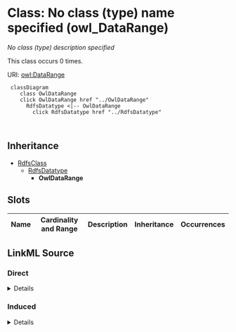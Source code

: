 

# Class: No class (type) name specified (owl_DataRange)


_No class (type) description specified_






This class occurs 0 times.


URI: [owl:DataRange](http://www.w3.org/2002/07/owl#DataRange)






```mermaid
 classDiagram
    class OwlDataRange
    click OwlDataRange href "../OwlDataRange"
      RdfsDatatype <|-- OwlDataRange
        click RdfsDatatype href "../RdfsDatatype"
      
      
```





## Inheritance
* [RdfsClass](../classes/RdfsClass.md)
    * [RdfsDatatype](../classes/RdfsDatatype.md)
        * **OwlDataRange**



## Slots

| Name | Cardinality and Range | Description | Inheritance | Occurrences |
| ---  | --- | --- | --- | --- |














## LinkML Source

<!-- TODO: investigate https://stackoverflow.com/questions/37606292/how-to-create-tabbed-code-blocks-in-mkdocs-or-sphinx -->

### Direct

<details>

```yaml
name: owl_DataRange
conforms_to: No schema conformance document specified
annotations:
  count:
    tag: count
    value: 0
description: No class (type) description specified
title: No class (type) name specified
from_schema: fio-kg
rank: 1000
is_a: rdfs_Datatype
class_uri: owl:DataRange

```
</details>

### Induced

<details>

```yaml
name: owl_DataRange
conforms_to: No schema conformance document specified
annotations:
  count:
    tag: count
    value: 0
description: No class (type) description specified
title: No class (type) name specified
from_schema: fio-kg
rank: 1000
is_a: rdfs_Datatype
class_uri: owl:DataRange

```
</details>